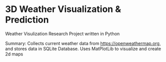 # 3D Weather Visualization & Prediction
Weather Visulization Research Project written in Python

Summary: Collects current weather data from https://openweathermap.org, and stores data in SQLite Database. Uses MatPlotLib to visualize and create 2d maps

